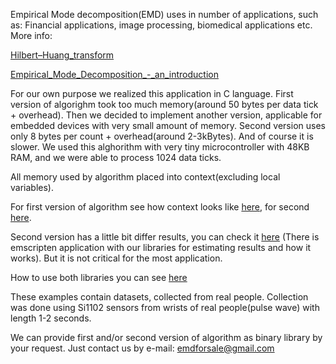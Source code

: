 Empirical Mode decomposition(EMD) uses in number of applications, such as: Financial applications, image processing, biomedical applications etc.
More info: 

[Hilbert–Huang_transform](https://en.wikipedia.org/wiki/Hilbert–Huang_transform)

[Empirical_Mode_Decomposition_-_an_introduction](https://www.researchgate.net/publication/221534245_Empirical_Mode_Decomposition_-_an_introduction)

For our own purpose we realized this application in C language. First version of algorighm took too much memory(around 50 bytes per data tick + overhead). Then we decided to implement another version, applicable for embedded devices with very small amount of memory. Second version uses only 8 bytes per count + overhead(around 2-3kBytes). And of course it is slower. We used this alghorithm with very tiny microcontroller with 48KB RAM, and we were able to process 1024 data ticks. 

All memory used by algorithm placed into context(excluding local variables). 

For first version of algorithm see
how context looks like [here](https://github.com/emdforsale/emd/blob/master/inc/spline.h), 
for second [here](https://github.com/emdforsale/emd/blob/master/inc/spline_light.h).

Second version has a little bit differ results, you can check it [here](http://htmlpreview.github.io/?https://github.com/emdforsale/emd/blob/master/bin/wasm_app.html) (There is emscripten application with our libraries for estimating results and how it works). 
But it is not critical for the most application.

How to use both libraries you can see [here](https://github.com/emdforsale/emd/blob/master/src/main.cpp)

These examples contain datasets, collected from real people. Collection was done using Si1102 sensors from wrists of real people(pulse wave) with length 1-2 seconds. 

We can provide first and/or second version of algorithm as binary library by your request. Just contact us by e-mail: emdforsale@gmail.com
